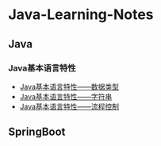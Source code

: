 # Java-Learning-Notes

## Java
### Java基本语言特性
- [Java基本语言特性——数据类型](/Java/java-datatype.md)
- [Java基本语言特性——字符串](/Java/java-string.md)
- [Java基本语言特性——流程控制](/Java/java-flow-control-statement.md)

## SpringBoot